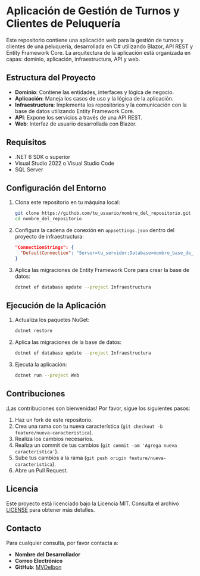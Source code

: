 # Aplicación de Gestión de Turnos y Clientes de Peluquería

Este repositorio contiene una aplicación web para la gestión de turnos y clientes de una peluquería, desarrollada en C# utilizando Blazor, API REST y Entity Framework Core. La arquitectura de la aplicación está organizada en capas: dominio, aplicación, infraestructura, API y web.

## Estructura del Proyecto

- **Dominio**: Contiene las entidades, interfaces y lógica de negocio.
- **Aplicación**: Maneja los casos de uso y la lógica de la aplicación.
- **Infraestructura**: Implementa los repositorios y la comunicación con la base de datos utilizando Entity Framework Core.
- **API**: Expone los servicios a través de una API REST.
- **Web**: Interfaz de usuario desarrollada con Blazor.

## Requisitos

- .NET 6 SDK o superior
- Visual Studio 2022 o Visual Studio Code
- SQL Server

## Configuración del Entorno

1. Clona este repositorio en tu máquina local:
    ```sh
    git clone https://github.com/tu_usuario/nombre_del_repositorio.git
    cd nombre_del_repositorio
    ```

2. Configura la cadena de conexión en `appsettings.json` dentro del proyecto de infraestructura:
    ```json
    "ConnectionStrings": {
      "DefaultConnection": "Server=tu_servidor;Database=nombre_base_de_datos;User Id=tu_usuario;Password=tu_contraseña;"
    }
    ```

3. Aplica las migraciones de Entity Framework Core para crear la base de datos:
    ```sh
    dotnet ef database update --project Infraestructura
    ```

## Ejecución de la Aplicación

1. Actualiza los paquetes NuGet:
    ```sh
    dotnet restore
    ```

2. Aplica las migraciones de la base de datos:
    ```sh
    dotnet ef database update --project Infraestructura
    ```

3. Ejecuta la aplicación:
    ```sh
    dotnet run --project Web
    ```

## Contribuciones

¡Las contribuciones son bienvenidas! Por favor, sigue los siguientes pasos:

1. Haz un fork de este repositorio.
2. Crea una rama con tu nueva característica (`git checkout -b feature/nueva-caracteristica`).
3. Realiza los cambios necesarios.
4. Realiza un commit de tus cambios (`git commit -am 'Agrega nueva característica'`).
5. Sube tus cambios a la rama (`git push origin feature/nueva-caracteristica`).
6. Abre un Pull Request.

## Licencia

Este proyecto está licenciado bajo la Licencia MIT. Consulta el archivo [LICENSE](LICENSE) para obtener más detalles.

## Contacto

Para cualquier consulta, por favor contacta a:

- **Nombre del Desarrollador**
- **Correo Electrónico**
- **GitHub**: [MVDelbon](https://github.com/MVDelbon)
